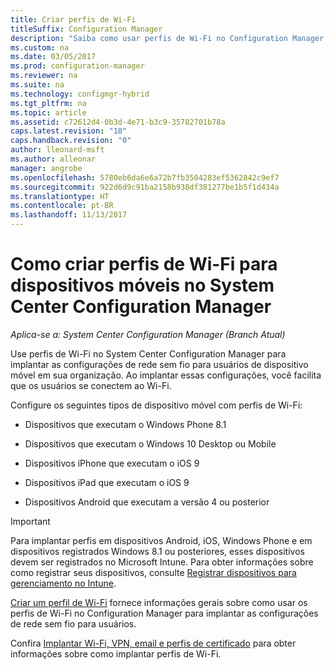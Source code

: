 ```yaml
---
title: Criar perfis de Wi-Fi
titleSuffix: Configuration Manager
description: "Saiba como usar perfis de Wi-Fi no Configuration Manager para implantar as configurações de rede sem fio para usuários de dispositivo móvel em sua organização."
ms.custom: na
ms.date: 03/05/2017
ms.prod: configuration-manager
ms.reviewer: na
ms.suite: na
ms.technology: configmgr-hybrid
ms.tgt_pltfrm: na
ms.topic: article
ms.assetid: c72612d4-0b3d-4e71-b3c9-35782701b78a
caps.latest.revision: "18"
caps.handback.revision: "0"
author: lleonard-msft
ms.author: alleonar
manager: angrobe
ms.openlocfilehash: 5780eb6da6e6a72b7fb3504283ef5362842c9ef7
ms.sourcegitcommit: 922d6d9c91ba2158b938df381277be1b5f1d434a
ms.translationtype: HT
ms.contentlocale: pt-BR
ms.lasthandoff: 11/13/2017
---
```

# <a name="how-to-create-wi-fi-profiles-for-mobile-devices-in-system-center-configuration-manager"></a>Como criar perfis de Wi-Fi para dispositivos móveis no System Center Configuration Manager

*Aplica-se a: System Center Configuration Manager (Branch Atual)*

Use perfis de Wi-Fi no System Center Configuration Manager para implantar as configurações de rede sem fio para usuários de dispositivo móvel em sua organização. Ao implantar essas configurações, você facilita que os usuários se conectem ao Wi-Fi.  

Configure os seguintes tipos de dispositivo móvel com perfis de Wi-Fi:  

-   Dispositivos que executam o Windows Phone 8.1  

-   Dispositivos que executam o Windows 10 Desktop ou Mobile  

-   Dispositivos iPhone que executam o iOS 9  

-   Dispositivos iPad que executam o iOS 9  

-   Dispositivos Android que executam a versão 4 ou posterior

> [!IMPORTANT]  
>  Para implantar perfis em dispositivos Android, iOS, Windows Phone e em dispositivos registrados Windows 8.1 ou posteriores, esses dispositivos devem ser registrados no Microsoft Intune. Para obter informações sobre como registrar seus dispositivos, consulte [Registrar dispositivos para gerenciamento no Intune](https://docs.microsoft.com/intune/deploy-use/enroll-devices-in-microsoft-intune).  

[Criar um perfil de Wi-Fi](../../protect/deploy-use/create-wifi-profiles.md#create-a-wi-fi-profile) fornece informações gerais sobre como usar os perfis de Wi-Fi no Configuration Manager para implantar as configurações de rede sem fio para usuários.

Confira [Implantar Wi-Fi, VPN, email e perfis de certificado](../../protect/deploy-use/deploy-wifi-vpn-email-cert-profiles.md) para obter informações sobre como implantar perfis de Wi-Fi.
